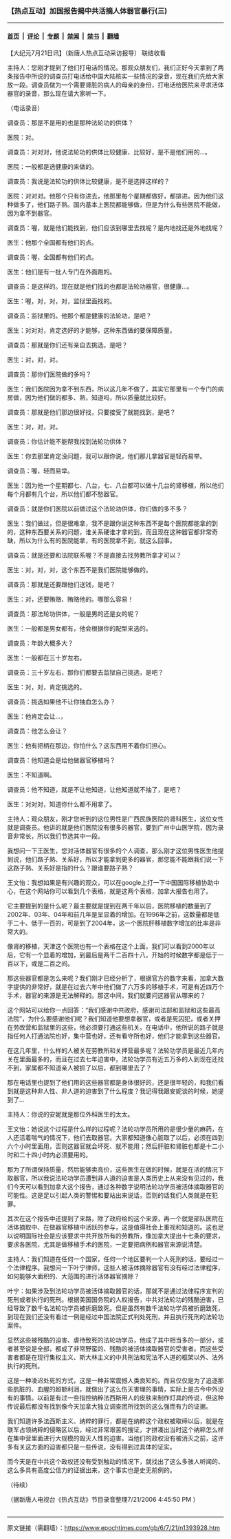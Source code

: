 ### 【热点互动】加国报告揭中共活摘人体器官暴行(三)

---

#### [首页](../../../..?n1393928) &nbsp;|&nbsp; [评论](../../../../../epoch-comment?n1393928) &nbsp;|&nbsp; [专题](../../../../../epoch-special?n1393928) &nbsp;|&nbsp; [禁闻](../../../../../epoch-news?n1393928) &nbsp;|&nbsp; [禁书](../../../../../books?n1393928) &nbsp;|&nbsp; [翻墙](https://github.com/gfw-breaker/nogfw/blob/master/README.md?n1393928)


<div class="post_content" id="artbody" itemprop="articleBody">
 <!-- article content begin -->
 <p>
  【大纪元7月21日讯】（新唐人热点互动采访报导）
  <ok href="http://www.ntdtv.com/xtr/clips/FocusTalk/2006/072006/RDHD_07-14-06_live_60mins.ram">
   联结收看
  </ok>
 </p>
 <p>
  主持人：您刚才提到了他们打电话的情况。那观众朋友们，我们正好今天拿到了两条报告中所说的调查员打电话给中国大陆核实一些情况的录音，现在我们先给大家放一段。调查员做为一个需要肾脏的病人的母亲的身份，打电话给医院来寻求活体器官的录音，那么现在请大家听一下。
 </p>
 <p>
  （电话录音）
 </p>
 <p>
  调查员：那是不是用的也是那种法轮功的供体？
 </p>
 <p>
  医院：对。
 </p>
 <p>
  调查员：对对对，他说法轮功的供体比较健康、比较好，是不是他们用的…。
 </p>
 <p>
  医院：一般都是选健康的来做的。
 </p>
 <p>
  调查员：我说是法轮功的供体比较健康，是不是选择这样的？
 </p>
 <p>
  医院：对对对。他那个只有你进去，他那里每个星期都做好，都排进。因为他们这种做多了，他们路子熟。国内基本上医院都能够做，但是为什么有些医院不能做，因为拿不到器官。
 </p>
 <p>
  调查员：喔，就是他们能找到，他们应该到哪里去找呢？是内地找还是外地找呢？
 </p>
 <p>
  医生：他那个全国都有他们的点。
 </p>
 <p>
  调查员：喔，全国都有他们的点。
 </p>
 <p>
  医生：他们是有一批人专门在外面跑的。
 </p>
 <p>
  调查员：是这样的。现在就是他们找的也都是法轮功器官，很健康…。
 </p>
 <p>
  医生：喔，对，对，对，监狱里面找的。
 </p>
 <p>
  调查员：监狱里的。他那个都是健康的法轮功，是吧？
 </p>
 <p>
  医生：对对对，肯定选好的才能够，这种东西做的要保障质量。
 </p>
 <p>
  调查员：那就是你们还有亲自去挑选，是吧？
 </p>
 <p>
  医生：对，对，对。
 </p>
 <p>
  调查员：那你们医院做的多吗？
 </p>
 <p>
  医生：我们医院因为拿不到东西，所以这几年不做了，其实它那里有一个专门的病房做，因为他们做的都多、熟，知道吗，所以质量就比较好。
 </p>
 <p>
  调查员：那就是他们那边很好找，只要接受了就能找到，是吧？
 </p>
 <p>
  医生：对，对，对。
 </p>
 <p>
  调查员：你估计能不能帮我找到法轮功供体？
 </p>
 <p>
  医生：你去那里肯定没问题，我可以跟你说，他们那儿拿器官是轻而易举。
 </p>
 <p>
  调查员：喔，轻而易举。
 </p>
 <p>
  医生：因为他一个星期都七、八台，七、八台都可以做十几台的肾移植，所以他们每个月都有几个台，所以他们都不愁器官。
 </p>
 <p>
  调查员：就是你们医院以前做过这个法轮功供体，你们做的多不多？
 </p>
 <p>
  医生：我们做过，但是很难拿，我不是跟你说这种东西不是每个医院都能拿的到的，这种东西要关系的问题，谁关系硬谁才拿的到，而且现在这种器官都非常奇缺，所以为什么有的医院能拿，有的医院拿不到，就这么回事。
 </p>
 <p>
  调查员：就是还要和法院联系喔？不是直接去找劳教所拿才可以？
 </p>
 <p>
  医生：对，对，对，这个东西不是我们医院能够做的。
 </p>
 <p>
  调查员：那就是还要跟他们送钱，是吧？
 </p>
 <p>
  医生：对，还要贿赂、贿赂他的。哪那么容易！
 </p>
 <p>
  调查员：那法轮功供体，一般是男的还是女的呢？
 </p>
 <p>
  医生：一般都是男女都有，他会根据你的配型来选的。
 </p>
 <p>
  调查员：年龄大概多大？
 </p>
 <p>
  医生：一般都在三十岁左右。
 </p>
 <p>
  调查员：三十岁左右，那你们都要去监狱自己挑选，是吧？
 </p>
 <p>
  医生：对，对，肯定挑选的。
 </p>
 <p>
  调查员：挑选如果他不让你抽血怎么办？
 </p>
 <p>
  医生：他肯定会让…，
 </p>
 <p>
  调查员：他怎么会让？
 </p>
 <p>
  医生：他有把柄在那边，你怕什么？这东西用不着你们担心。
 </p>
 <p>
  调查员：他知道会是给他做器官移植吗？
 </p>
 <p>
  医生：不知道啊。
 </p>
 <p>
  调查员：他不知道，就是不让他知道，让他知道就不抽了，是吧？
 </p>
 <p>
  医生：对对对，知道你什么都不用拿了。
 </p>
 <p>
  主持人：观众朋友，刚才您听到的这位男性是广西民族医院的肾科医生，这位女性就是调查员。他讲的就是他们医院没有很多的器官，要到广州中山医学院，因为录音非常长，所以我们节选其中一段。
 </p>
 <p>
  我想问一下王医生，您对活体器官有很多的个人调查，那么刚才这位男性医生他提到说，他们路子熟、关系好，所以才能拿到更多的器官，那您能不能跟我们说一下这路子熟、关系好是指的什么？跟谁要路子熟？
 </p>
 <p>
  王文怡：我想如果是有兴趣的观众，可以在google上打一下中国国际移植协助中心，在这个网站你可以看到几个表格，就是这两个表格，加拿大报告也用了。
 </p>
 <p>
  它主要提到的是什么呢？最主要就是提到在两千年以后，医院移植的数量到了2002年、03年、04年和前几年是呈显着的增加。在1996年之前，这数量都是低于二十、低于一百的，可是到了2004年，这一个医院肝移植数字增加的比率是非常大的。
 </p>
 <p>
  像肾的移植，天津这个医院也有一个表格在这个上面，我们可以看到2000年以后，它有一个显着的增加，到最后是两千二百四十八，开始的时候数字都是低于一百以下，或是二百之间。
 </p>
 <p>
  那这些器官都是怎么来呢？我们刚才已经分析了，根据官方的数字来看，加拿大数字提供的非常好，就是在过去六年中他们做了六万多的移植手术，可是有近四万个手术，器官的来源是无法解释的。那这中间，我们就要问这器官从哪来的？
 </p>
 <p>
  这个网站可以给你一点回答：“我们感谢中共政府，感谢司法部和监狱和这些最高法院”，为什么要感谢他们呢？我们知道他要想拿器官，或者是死囚犯，或者关押在劳改营和监狱里的这些，他必须要打通这些机关。在电话中，他所说的路子就是指任何人打通法院也好，集中营也好，还有看守所也好，他们才能拿到这些器官。
 </p>
 <p>
  在这几年里，什么样的人被关在劳教所和关押营最多呢？法轮功学员是最近几年内关在里面最多的，而且在过去七年迫害中，法轮功学员有近五万多的人到现在还找不到，家属都不知道亲人被抓了以后，都到哪里去了？
 </p>
 <p>
  那在电话里也提到了他们用的这些器官都是身体很好的，还是很年轻的，和我们看到就是这种非人性、非人道的迫害到了什么程度？我记得我跟安妮谈的时候，她提到了…
 </p>
 <p>
  主持人：你说的安妮就是那位外科医生的太太。
 </p>
 <p>
  王文怡：她说这个过程是什么样的过程呢？法轮功学员所用的是很少量的麻药，在人还活着喘气的情况下，他们去取器官。大家都知道像心脏取了以后，必须在四到六个小时里面用，否则这器官就会坏死、就不能用；然后肝脏和肾脏也都是十二小时和二十四小时内必须要用的。
 </p>
 <p>
  那为了所谓保持质量，然后能够卖高价，这些医生在做的时候，就是在活的情况下取器官，所以我说法轮功学员遭到非人道的迫害是人类历史上从来没有见过的，我们今天可以看到加拿大这个报告，通过各种数字说明法轮功学员被活体摘取器官的可能性。这是足以引起人类的警惕和要站出来说话，否则的话我们人类就是在犯罪。
 </p>
 <p>
  其次在这个报告中还提到了来路，除了政府给的这个来源，再一个就是部队医院在活体摘取中、在做器官移植中活跃的参与，这是值得社会上重视和知道的。这也足以说明国际社会是应该要求中共开放所有的劳教所，像加拿大提出十七条的要求，要求各医院，尤其是做移植手术的医院，一定要把病例和器官来源说清楚。
 </p>
 <p>
  主持人：我们知道在任何一个国家，任何一个地区要判一个人死刑的话，要经过一个法律程序。我想问一下叶宁律师，这些人被活体摘除器官有没有经过法律程序，如何能够大面积的、大范围的进行活体器官摘除？
 </p>
 <p>
  叶宁：如果涉及到法轮功学员被活体摘取器官的话，那就不是通过法律程序宣判的死刑或者执行的死刑。根据美国国务院的人权报告，中共对法轮功的残酷迫害，已经导致了数千名法轮功学员被折磨致死。但是虽然有数千法轮功学员被折磨致死，到现在我们还没有看过一例是经过中国法院正式判处死刑，并且执行死刑的法轮功案件。
 </p>
 <p>
  显然这些被残酷的迫害、虐待致死的法轮功学员，他成了其中相当多的一部分，或者甚至说是全部，都成了非常野蛮的、残酷的被活体摘取器官的受害者。而这些受害者都是在现行集权主义、斯大林主义的中共刑法和宪法不人道的框架以外、法外执行的死刑。
 </p>
 <p>
  这是一种凌迟处死的方式，这是一种非常震撼人类良知的。而且仅仅是为了追逐那些肮脏的、血腥的超额利润，就做出了这么伤天害理的事情，实际上是古今中外没有的事情。以前是有过一些指控纳粹法西斯用人的皮肤来制作灯具的传说，但这种传说最后都没有找到像今天加拿大独立调查团所找到的这么强而有力的证据。
 </p>
 <p>
  我们知道许多法西斯主义、纳粹的罪行，都是在纳粹这个政权被取缔以后，就是在联军占领纳粹的侵略区以后，经过非常艰苦的搜证，才拼凑出当时这个纳粹怎么样在集中营里面进行大规模的毁灭人性的迫害。当他们的政权没有被消灭之前，这许多有关这方面的迫害都只是一些传说，没有得到过具体的证实。
 </p>
 <p>
  而今天是在中共这个政权还没有受到触动的情况下，就找出了这么多骇人听闻的、这么多具有高度公信力的证据出来，这个事实也是史无前例的。
 </p>
 <p>
  （待续）
 </p>
 <p>
  （据新唐人电视台《热点互动》节目录音整理7/21/2006 4:45:50 PM ）
  <br/>
  <font color="#ffffff">
   (http://www.dajiyuan.com)
  </font>
 </p>
 <!-- article content end -->
 <div id="below_article_ad">
 </div>
</div>


---

原文链接（需翻墙）：https://www.epochtimes.com/gb/6/7/21/n1393928.htm